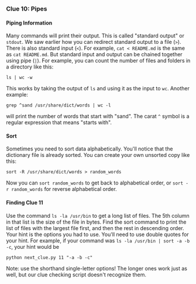 ### Clue 10: Pipes ###

#### Piping Information ####

Many commands will print their output. This is called "standard output" or
`stdout`. We saw earlier how you can redirect standard output to a file (`>`).
There is also standard input (`<`). For example, `cat < README.md` is the same
as `cat README.md`. But standard input and output can be chained together using
pipe (`|`). For example, you can count the number of files and folders in a
directory like this:

    ls | wc -w
    
This works by taking the output of `ls` and using it as the input to `wc`.
Another example:

    grep ^sand /usr/share/dict/words | wc -l

will print the number of words that start with "sand". The carat `^` symbol
is a regular expression that means "starts with".

#### Sort ####

Sometimes you need to sort data alphabetically. You'll notice that the
dictionary file is already sorted. You can create your own unsorted copy like
this:

    sort -R /usr/share/dict/words > random_words
    
Now you can `sort random_words` to get back to alphabetical order, or 
`sort -r random_words` for reverse alphabetical order. 

#### Finding Clue 11 ####

Use the command `ls -la /usr/bin` to get a long list of files. The 5th column in 
that list is the size of the file in bytes. Find the sort command to print the
list of files with the largest file first, and then the rest in descending order.
Your hint is the options you had to use. You'll need to use double quotes for
your hint. For example, if your command was `ls -la /usr/bin | sort -a -b -c`, your hint would
be

    python next_clue.py 11 "-a -b -c"

Note: use the shorthand single-letter options! The longer ones work just as well, but our clue checking
script doesn't recognize them.
